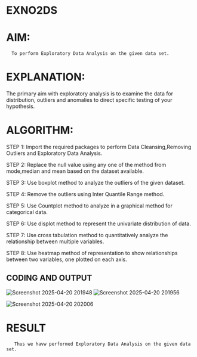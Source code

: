 # EXNO2DS
# AIM:
      To perform Exploratory Data Analysis on the given data set.
      
# EXPLANATION:
  The primary aim with exploratory analysis is to examine the data for distribution, outliers and anomalies to direct specific testing of your hypothesis.
  
# ALGORITHM:
STEP 1: Import the required packages to perform Data Cleansing,Removing Outliers and Exploratory Data Analysis.

STEP 2: Replace the null value using any one of the method from mode,median and mean based on the dataset available.

STEP 3: Use boxplot method to analyze the outliers of the given dataset.

STEP 4: Remove the outliers using Inter Quantile Range method.

STEP 5: Use Countplot method to analyze in a graphical method for categorical data.

STEP 6: Use displot method to represent the univariate distribution of data.

STEP 7: Use cross tabulation method to quantitatively analyze the relationship between multiple variables.

STEP 8: Use heatmap method of representation to show relationships between two variables, one plotted on each axis.

## CODING AND OUTPUT
  ![Screenshot 2025-04-20 201948](https://github.com/user-attachments/assets/837221e2-b5bb-4b40-95aa-22ecb8b3f990)
  ![Screenshot 2025-04-20 201956](https://github.com/user-attachments/assets/54be0406-5f71-4153-bf85-0d9be2b2f777)
  

![Screenshot 2025-04-20 202006](https://github.com/user-attachments/assets/9038254f-0571-4f26-b1ec-63168acdcdef)




# RESULT
       Thus we havw performed Exploratory Data Analysis on the given data set.
